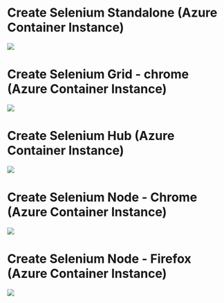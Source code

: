 # Create Selenium Standalone (Azure Container Instance)

<a href="https://portal.azure.com/#create/Microsoft.Template/uri/https%3A%2F%2Fraw.githubusercontent.com%2Fmnoskovic%2Fselenium%2Fmaster%2Fstandalone%2Fazuredeploy.json" target="_blank">
    <img src="http://azuredeploy.net/deploybutton.png"/> 
</a>


# Create Selenium Grid - chrome (Azure Container Instance)

<a href="https://portal.azure.com/#create/Microsoft.Template/uri/https%3A%2F%2Fraw.githubusercontent.com%2Fmnoskovic%2Fselenium%2Fmaster%2Fgrid%2Fazuredeploy.grid.json" target="_blank">
    <img src="http://azuredeploy.net/deploybutton.png"/> 
</a>



# Create Selenium Hub (Azure Container Instance)

<a href="https://portal.azure.com/#create/Microsoft.Template/uri/https%3A%2F%2Fraw.githubusercontent.com%2Fmnoskovic%2Fselenium%2Fmaster%2Fgrid%2Fazuredeploy.hub.json" target="_blank">
    <img src="http://azuredeploy.net/deploybutton.png"/> 
</a>


# Create Selenium Node - Chrome (Azure Container Instance)

<a href="https://portal.azure.com/#create/Microsoft.Template/uri/https%3A%2F%2Fraw.githubusercontent.com%2Fmnoskovic%2Fselenium%2Fmaster%2Fgrid%2Fazuredeploy.node.chrome.json" target="_blank">
    <img src="http://azuredeploy.net/deploybutton.png"/> 
</a>


# Create Selenium Node - Firefox (Azure Container Instance)

<a href="https://portal.azure.com/#create/Microsoft.Template/uri/https%3A%2F%2Fraw.githubusercontent.com%2Fmnoskovic%2Fselenium%2Fmaster%2Fgrid%2Fazuredeploy.node.firefox.json" target="_blank">
    <img src="http://azuredeploy.net/deploybutton.png"/> 
</a>